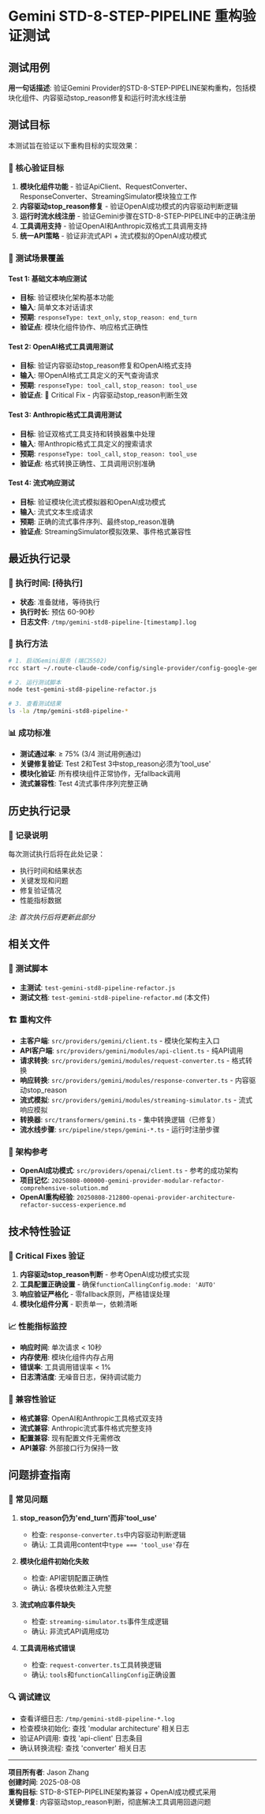 # Gemini STD-8-STEP-PIPELINE 重构验证测试

## 测试用例
**用一句话描述**: 验证Gemini Provider的STD-8-STEP-PIPELINE架构重构，包括模块化组件、内容驱动stop_reason修复和运行时流水线注册

## 测试目标
本测试旨在验证以下重构目标的实现效果：

### 🎯 核心验证目标
1. **模块化组件功能** - 验证ApiClient、RequestConverter、ResponseConverter、StreamingSimulator模块独立工作
2. **内容驱动stop_reason修复** - 验证OpenAI成功模式的内容驱动判断逻辑
3. **运行时流水线注册** - 验证Gemini步骤在STD-8-STEP-PIPELINE中的正确注册  
4. **工具调用支持** - 验证OpenAI和Anthropic双格式工具调用支持
5. **统一API策略** - 验证非流式API + 流式模拟的OpenAI成功模式

### 🧪 测试场景覆盖

#### Test 1: 基础文本响应测试
- **目标**: 验证模块化架构基本功能
- **输入**: 简单文本对话请求
- **预期**: `responseType: text_only`, `stop_reason: end_turn`
- **验证点**: 模块化组件协作、响应格式正确性

#### Test 2: OpenAI格式工具调用测试  
- **目标**: 验证内容驱动stop_reason修复和OpenAI格式支持
- **输入**: 带OpenAI格式工具定义的天气查询请求
- **预期**: `responseType: tool_call`, `stop_reason: tool_use`
- **验证点**: 🔧 Critical Fix - 内容驱动stop_reason判断生效

#### Test 3: Anthropic格式工具调用测试
- **目标**: 验证双格式工具支持和转换器集中处理
- **输入**: 带Anthropic格式工具定义的搜索请求  
- **预期**: `responseType: tool_call`, `stop_reason: tool_use`
- **验证点**: 格式转换正确性、工具调用识别准确

#### Test 4: 流式响应测试
- **目标**: 验证模块化流式模拟器和OpenAI成功模式
- **输入**: 流式文本生成请求
- **预期**: 正确的流式事件序列、最终stop_reason准确
- **验证点**: StreamingSimulator模拟效果、事件格式兼容性

## 最近执行记录

### 📅 执行时间: [待执行]
- **状态**: 准备就绪，等待执行
- **执行时长**: 预估 60-90秒
- **日志文件**: `/tmp/gemini-std8-pipeline-[timestamp].log`

### 🔄 执行方法
```bash
# 1. 启动Gemini服务 (端口5502)
rcc start ~/.route-claude-code/config/single-provider/config-google-gemini-5502.json --debug

# 2. 运行测试脚本
node test-gemini-std8-pipeline-refactor.js

# 3. 查看测试结果
ls -la /tmp/gemini-std8-pipeline-*
```

### 📊 成功标准
- **测试通过率**: ≥ 75% (3/4 测试用例通过)
- **关键修复验证**: Test 2和Test 3中stop_reason必须为'tool_use'
- **模块化验证**: 所有模块组件正常协作，无fallback调用
- **流式兼容性**: Test 4流式事件序列完整正确

## 历史执行记录

### 📝 记录说明
每次测试执行后将在此处记录：
- 执行时间和结果状态
- 关键发现和问题
- 修复验证情况
- 性能指标数据

*注: 首次执行后将更新此部分*

## 相关文件

### 🧪 测试脚本
- **主测试**: `test-gemini-std8-pipeline-refactor.js`
- **测试文档**: `test-gemini-std8-pipeline-refactor.md` (本文件)

### 🏗️ 重构文件
- **主客户端**: `src/providers/gemini/client.ts` - 模块化架构主入口
- **API客户端**: `src/providers/gemini/modules/api-client.ts` - 纯API调用
- **请求转换**: `src/providers/gemini/modules/request-converter.ts` - 格式转换
- **响应转换**: `src/providers/gemini/modules/response-converter.ts` - 内容驱动stop_reason
- **流式模拟**: `src/providers/gemini/modules/streaming-simulator.ts` - 流式响应模拟
- **转换器**: `src/transformers/gemini.ts` - 集中转换逻辑（已修复）
- **流水线步骤**: `src/pipeline/steps/gemini-*.ts` - 运行时注册步骤

### 🔗 架构参考
- **OpenAI成功模式**: `src/providers/openai/client.ts` - 参考的成功架构
- **项目记忆**: `20250808-000000-gemini-provider-modular-refactor-comprehensive-solution.md`
- **OpenAI重构经验**: `20250808-212800-openai-provider-architecture-refactor-success-experience.md`

## 技术特性验证

### 🔧 Critical Fixes 验证
1. **内容驱动stop_reason判断** - 参考OpenAI成功模式实现
2. **工具配置正确设置** - 确保`functionCallingConfig.mode: 'AUTO'`
3. **响应验证严格化** - 零fallback原则，严格错误处理
4. **模块化组件分离** - 职责单一，依赖清晰

### 📈 性能指标监控
- **响应时间**: 单次请求 < 10秒
- **内存使用**: 模块化组件内存占用
- **错误率**: 工具调用错误率 < 1%
- **日志清洁度**: 无噪音日志，保持调试能力

### 🎯 兼容性验证
- **格式兼容**: OpenAI和Anthropic工具格式双支持
- **流式兼容**: Anthropic流式事件格式完整支持
- **配置兼容**: 现有配置文件无需修改
- **API兼容**: 外部接口行为保持一致

## 问题排查指南

### 🚨 常见问题
1. **stop_reason仍为'end_turn'而非'tool_use'** 
   - 检查: `response-converter.ts`中内容驱动判断逻辑
   - 确认: 工具调用content中`type === 'tool_use'`存在

2. **模块化组件初始化失败**
   - 检查: API密钥配置正确性
   - 确认: 各模块依赖注入完整

3. **流式响应事件缺失** 
   - 检查: `streaming-simulator.ts`事件生成逻辑
   - 确认: 非流式API调用成功

4. **工具调用格式错误**
   - 检查: `request-converter.ts`工具转换逻辑
   - 确认: `tools`和`functionCallingConfig`正确设置

### 🔍 调试建议
- 查看详细日志: `/tmp/gemini-std8-pipeline-*.log`
- 检查模块初始化: 查找 'modular architecture' 相关日志
- 验证API调用: 查找 'api-client' 日志条目  
- 确认转换流程: 查找 'converter' 相关日志

---

**项目所有者**: Jason Zhang  
**创建时间**: 2025-08-08  
**重构目标**: STD-8-STEP-PIPELINE架构兼容 + OpenAI成功模式采用  
**关键修复**: 内容驱动stop_reason判断，彻底解决工具调用回退问题
